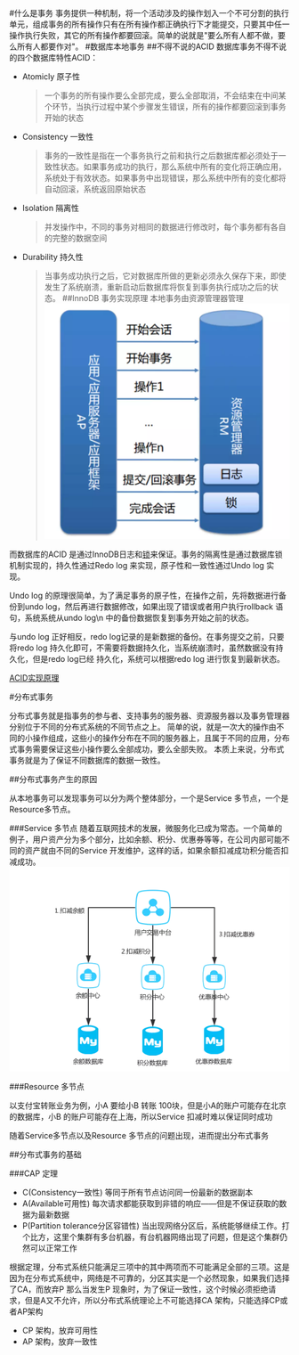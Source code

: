 #什么是事务
事务提供一种机制，将一个活动涉及的操作划入一个不可分割的执行单元，组成事务的所有操作只有在所有操作都正确执行下才能提交，只要其中任一操作执行失败，其它的所有操作都要回滚。简单的说就是"要么所有人都不做，要么所有人都要作对"。
#数据库本地事务
##不得不说的ACID
数据库事务不得不说的四个数据库特性ACID：
* Atomicly 原子性
    >一个事务的所有操作要么全部完成，要么全部取消，不会结束在中间某个环节，当执行过程中某个步骤发生错误，所有的操作都要回滚到事务开始的状态
* Consistency 一致性
    >事务的一致性是指在一个事务执行之前和执行之后数据库都必须处于一致性状态。如果事务成功的执行，那么系统中所有的变化将正确应用，系统处于有效状态。如果事务中出现错误，那么系统中所有的变化都将自动回滚，系统返回原始状态
* Isolation 隔离性
    >并发操作中，不同的事务对相同的数据进行修改时，每个事务都有各自的完整的数据空间
* Durability 持久性
    >当事务成功执行之后，它对数据库所做的更新必须永久保存下来，即使发生了系统崩溃，重新启动后数据库将恢复到事务执行成功之后的状态。
##InnoDB 事务实现原理
本地事务由资源管理器管理
![本地事务](../imgs/mysql-transaction.png)
   
而数据库的ACID 是通过InnoDB日志和[锁](../locks/Locks.MD)来保证。事务的隔离性是通过数据库锁机制实现的，持久性通过Redo log 来实现，原子性和一致性通过Undo log 实现。

Undo log 的原理很简单，为了满足事务的原子性，在操作之前，先将数据进行备份到undo log，然后再进行数据修改，如果出现了错误或者用户执行rollback 语句，系统系统从undo log\n
中的备份数据恢复到事务开始之前的状态。

与undo log 正好相反，redo log记录的是新数据的备份。在事务提交之前，只要将redo log 持久化即可，不需要将数据持久化，当系统崩溃时，虽然数据没有持久化，但是redo log已经
持久化，系统可以根据redo log 进行恢复到最新状态。

[ACID实现原理](ACID%20principle.MD)

#分布式事务

分布式事务就是指事务的参与者、支持事务的服务器、资源服务器以及事务管理器分别位于不同的分布式系统的不同节点之上。
简单的说，就是一次大的操作由不同的小操作组成，这些小的操作分布在不同的服务器上，且属于不同的应用，分布式事务需要保证这些小操作要么全部成功，要么全部失败。
本质上来说，分布式事务就是为了保证不同数据库的数据一致性。

##分布式事务产生的原因

从本地事务可以发现事务可以分为两个整体部分，一个是Service 多节点，一个是Resource多节点。

###Service 多节点
随着互联网技术的发展，微服务化已成为常态。一个简单的例子，用户资产分为多个部分，比如余额、积分、优惠券等等，在公司内部可能不同的资产就由不同的Service
开发维护，这样的话，如果余额扣减成功积分能否扣减成功。
![分布式系统](../imgs/distrubite_sample-1.png)

###Resource 多节点

以支付宝转账业务为例，小A 要给小B 转账 100块，但是小A的账户可能存在北京的数据库，小B 的账户可能存在上海，所以Service 扣减时难以保证同时成功


随着Service多节点以及Resource 多节点的问题出现，进而提出分布式事务

##分布式事务的基础

###CAP 定理
* C(Consistency一致性) 等同于所有节点访问同一份最新的数据副本
* A(Available可用性) 每次请求都能获取到非错的响应——但是不保证获取的数据为最新数据
* P(Partition tolerance分区容错性) 当出现网络分区后，系统能够继续工作。打个比方，这里个集群有多台机器，有台机器网络出现了问题，但是这个集群仍然可以正常工作

根据定理，分布式系统只能满足三项中的其中两项而不可能满足全部的三项。这是因为在分布式系统中，网络是不可靠的，分区其实是一个必然现象，如果我们选择了CA，而放弃P
 那么当发生P 现象时，为了保证一致性，这个时候必须拒绝请求，但是A又不允许，所以分布式系统理论上不可能选择CA 架构，只能选择CP或者AP架构
 
 * CP 架构，放弃可用性
 * AP 架构，放弃一致性